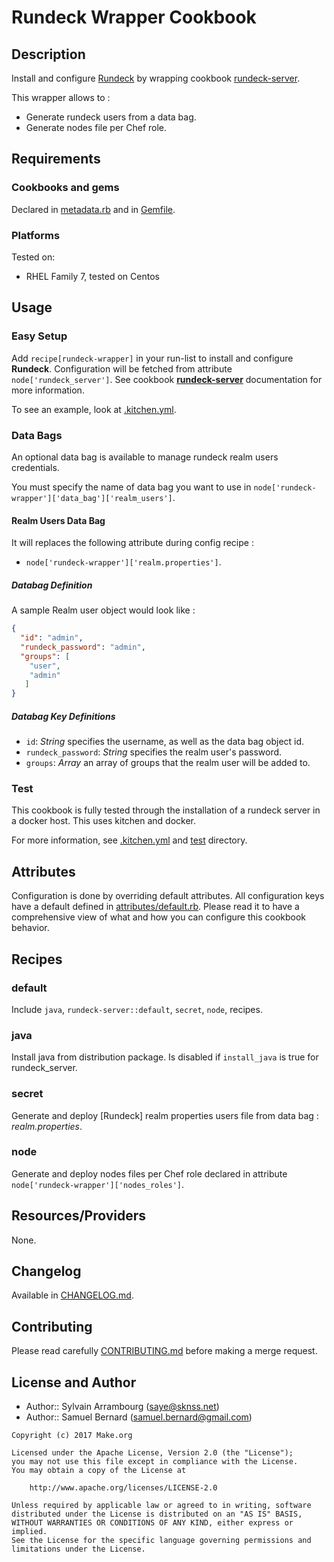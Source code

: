 Rundeck Wrapper Cookbook
=============

Description
-----------

Install and configure [Rundeck](http://rundeck.org/) by wrapping cookbook
[rundeck-server][rundeck-server].

This wrapper allows to :

- Generate rundeck users from a data bag.
- Generate nodes file per Chef role.

Requirements
------------

### Cookbooks and gems

Declared in [metadata.rb](metadata.rb) and in [Gemfile](Gemfile).

### Platforms

Tested on:

- RHEL Family 7, tested on Centos

Usage
-----

### Easy Setup

Add `recipe[rundeck-wrapper]` in your run-list to install and configure
**Rundeck**. Configuration will be fetched from attribute
`node['rundeck_server']`. See cookbook [**rundeck-server**][rundeck-server]
documentation for more information.

To see an example, look at [.kitchen.yml](.kitchen.yml).

### Data Bags

An optional data bag is available to manage rundeck realm users credentials.

You must specify the name of data bag you want to use in
`node['rundeck-wrapper']['data_bag']['realm_users']`.

#### Realm Users Data Bag

It will replaces the following attribute during config recipe :
* `node['rundeck-wrapper']['realm.properties']`.

##### Databag Definition

A sample Realm user object would look like :
```json
{
  "id": "admin",
  "rundeck_password": "admin",
  "groups": [
    "user",
    "admin"
   ]
}

```
##### Databag Key Definitions

- `id`: _String_ specifies the username, as well as the data bag object id.
- `rundeck_password`: _String_ specifies the realm user's password.
- `groups`: _Array_ an array of groups that the realm user will be added to.

### Test

This cookbook is fully tested through the installation of a rundeck server in a
docker host. This uses kitchen and docker.

For more information, see [.kitchen.yml](.kitchen.yml) and [test](test)
directory.

Attributes
----------

Configuration is done by overriding default attributes. All configuration keys
have a default defined in [attributes/default.rb](attributes/default.rb).
Please read it to have a comprehensive view of what and how you can configure
this cookbook behavior.

Recipes
-------

### default

Include `java`, `rundeck-server::default`, `secret`, `node`, recipes.

### java

Install java from distribution package. Is disabled if `install_java` is true
for rundeck\_server.

### secret

Generate and deploy [Rundeck] realm properties users file from data bag :
*realm.properties*.

### node

Generate and deploy nodes files per Chef role declared in attribute
`node['rundeck-wrapper']['nodes_roles']`.

Resources/Providers
-------------------

None.

Changelog
---------

Available in [CHANGELOG.md](CHANGELOG.md).

Contributing
------------

Please read carefully [CONTRIBUTING.md](CONTRIBUTING.md) before making a merge
request.

License and Author
------------------

- Author:: Sylvain Arrambourg (<saye@sknss.net>)
- Author:: Samuel Bernard (<samuel.bernard@gmail.com>)

```text
Copyright (c) 2017 Make.org

Licensed under the Apache License, Version 2.0 (the "License");
you may not use this file except in compliance with the License.
You may obtain a copy of the License at

    http://www.apache.org/licenses/LICENSE-2.0

Unless required by applicable law or agreed to in writing, software
distributed under the License is distributed on an "AS IS" BASIS,
WITHOUT WARRANTIES OR CONDITIONS OF ANY KIND, either express or implied.
See the License for the specific language governing permissions and
limitations under the License.
```
[rundeck-server]: https://supermarket.chef.io/cookbooks/rundeck-server
